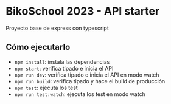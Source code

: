 
# BikoSchool 2023 - API starter

Proyecto base de express con typescript

## Cómo ejecutarlo

* `npm install`: instala las dependencias
* `npm start`: verifica tipado e inicia el API
* `npm run dev`: verifica tipado e inicia el API en modo watch
* `npm run build`: verifica tipado y hace el build de producción
* `npm test`: ejecuta los test
* `npm run test:watch`: ejecuta los test en modo watch